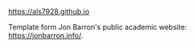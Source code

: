 https://als7928.github.io


Template form Jon Barron's public academic website: https://jonbarron.info/. 